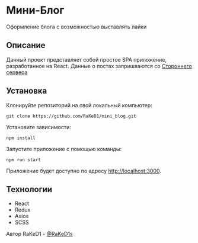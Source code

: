 # Мини-Блог
 Оформление блога с возможностью выставлять лайки

## Описание
Данный проект представляет собой простое SPA приложение, разработанное на React.
Данные о постах запришваются со [Стороннего сервера](https://www.jsonplaceholder.org/)
## Установка
Клонируйте репозиторий на свой локальный компьютер:
```
git clone https://github.com/RaKeD1/mini_blog.git
```
Установите зависимости:
```
npm install
```
Запустите приложение с помощью команды:
```
npm run start
```
Приложение будет доступно по адресу [http://localhost:3000](http://localhost:3000).

## Технологии
* React
* Redux
* Axios
* SCSS

Автор
RaKeD1 - [@RaKeD1s](https://t.me/RaKeD1s)
